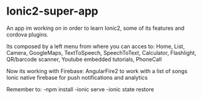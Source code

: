 # Ionic2-super-app
An app im working on in order to learn Ionic2, some of its features and cordova plugins. 

Its composed by a left menu from where you can acces to:
Home,
List,
Camera,
GoogleMaps,
TextToSpeech,
SpeechToText,
Calculator,
Flashlight,
QR/barcode scanner,
Youtube embedded tutorials,
PhoneCall

Now its working with Firebase:
AngularFire2 to work with a list of songs
Ionic native firebase for push notifications and analytics

Remember to:
-npm install
-ionic serve
-ionic state restore
